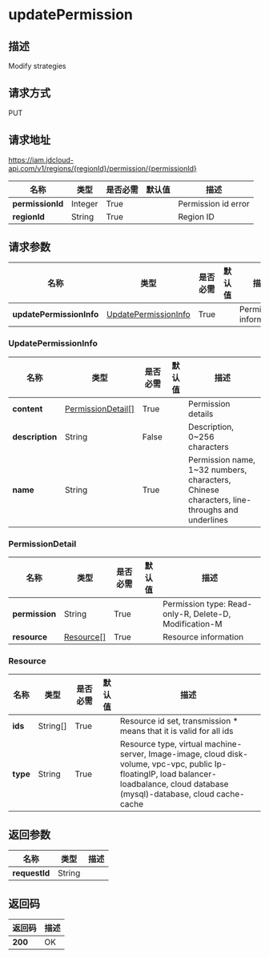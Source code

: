 # updatePermission


## 描述
Modify strategies

## 请求方式
PUT

## 请求地址
https://iam.jdcloud-api.com/v1/regions/{regionId}/permission/{permissionId}

|名称|类型|是否必需|默认值|描述|
|---|---|---|---|---|
|**permissionId**|Integer|True||Permission id error|
|**regionId**|String|True||Region ID|

## 请求参数
|名称|类型|是否必需|默认值|描述|
|---|---|---|---|---|
|**updatePermissionInfo**|[UpdatePermissionInfo](##UpdatePermissionInfo)|True||Permission information|

### <a name="UpdatePermissionInfo">UpdatePermissionInfo</a>
|名称|类型|是否必需|默认值|描述|
|---|---|---|---|---|
|**content**|[PermissionDetail[]](##PermissionDetail)|True||Permission details|
|**description**|String|False||Description, 0~256 characters|
|**name**|String|True||Permission name, 1~32 numbers, characters, Chinese characters, line-throughs and underlines|
### <a name="PermissionDetail">PermissionDetail</a>
|名称|类型|是否必需|默认值|描述|
|---|---|---|---|---|
|**permission**|String|True||Permission type: Read-only-R, Delete-D, Modification-M|
|**resource**|[Resource[]](##Resource)|True||Resource information|
### <a name="Resource">Resource</a>
|名称|类型|是否必需|默认值|描述|
|---|---|---|---|---|
|**ids**|String[]|True||Resource id set, transmission * means that it is valid for all ids|
|**type**|String|True||Resource type, virtual machine-server, Image-image, cloud disk-volume, vpc-vpc, public Ip-floatingIP, load balancer-loadbalance, cloud database (mysql)-database, cloud cache-cache|

## 返回参数
|名称|类型|描述|
|---|---|---|
|**requestId**|String||



## 返回码
|返回码|描述|
|---|---|
|**200**|OK|
